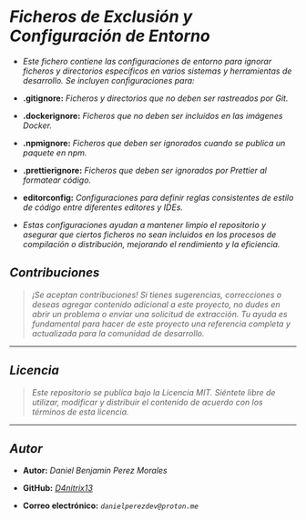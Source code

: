 <!-- Autor: Daniel Benjamin Perez Morales -->
<!-- GitHub: https://github.com/D4nitrix13 -->
<!-- GitLab: https://gitlab.com/D4nitrix13 -->
<!-- Correo electrónico: danielperezdev@proton.me -->

# ***Ficheros de Exclusión y Configuración de Entorno***

- *Este fichero contiene las configuraciones de entorno para ignorar ficheros y directorios específicos en varios sistemas y herramientas de desarrollo. Se incluyen configuraciones para:*

- **.gitignore:** *Ficheros y directorios que no deben ser rastreados por Git.*
- **.dockerignore:** *Ficheros que no deben ser incluidos en las imágenes Docker.*
- **.npmignore:** *Ficheros que deben ser ignorados cuando se publica un paquete en npm.*
- **.prettierignore:** *Ficheros que deben ser ignorados por Prettier al formatear código.*
- **editorconfig:** *Configuraciones para definir reglas consistentes de estilo de código entre diferentes editores y IDEs.*

- *Estas configuraciones ayudan a mantener limpio el repositorio y asegurar que ciertos ficheros no sean incluidos en los procesos de compilación o distribución, mejorando el rendimiento y la eficiencia.*

## ***Contribuciones***

> *¡Se aceptan contribuciones! Si tienes sugerencias, correcciones o deseas agregar contenido adicional a este proyecto, no dudes en abrir un problema o enviar una solicitud de extracción. Tu ayuda es fundamental para hacer de este proyecto una referencia completa y actualizada para la comunidad de desarrollo.*

---

## ***Licencia***

> *Este repositorio se publica bajo la Licencia MIT. Siéntete libre de utilizar, modificar y distribuir el contenido de acuerdo con los términos de esta licencia.*

---

## ***Autor***

- **Autor:** *Daniel Benjamin Perez Morales*

- **GitHub:** *[D4nitrix13](https://github.com/D4nitrix13 "https://github.com/D4nitrix13")*

- **Correo electrónico:** *`danielperezdev@proton.me`*

